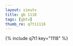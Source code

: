 ```yaml
--- 
layout: sieutv
title: gb 1118
tags: [gbtv]
thumb_re: q7t11118
---
```

{% include q7t1 key="1118" %} 
